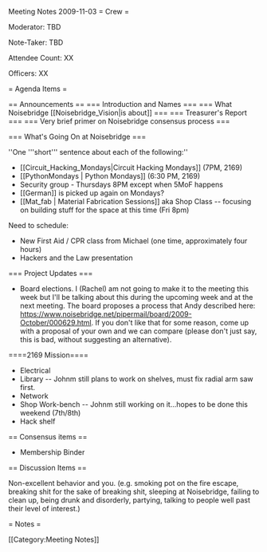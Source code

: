 Meeting Notes 2009-11-03 
 = Crew =

Moderator: TBD

Note-Taker: TBD

Attendee Count: XX

Officers: XX

= Agenda Items =

== Announcements ==
=== Introduction and Names ===
=== What Noisebridge [[Noisebridge_Vision|is about]] ===
=== Treasurer's Report ===
=== Very brief primer on Noisebridge consensus process ===

=== What's Going On at Noisebridge ===

''One '''short''' sentence about each of the following:''
* [[Circuit_Hacking_Mondays|Circuit Hacking Mondays]] (7PM, 2169)
* [[PythonMondays | Python Mondays]] (6:30 PM, 2169) 
* Security group - Thursdays 8PM except when 5MoF happens
* [[German]] is picked up again on Mondays?
* [[Mat_fab | Material Fabrication Sessions]] aka Shop Class -- focusing on building stuff for the space at this time (Fri 8pm) 

Need to schedule:

* New First Aid / CPR class from Michael (one time, approximately four hours)
* Hackers and the Law presentation

=== Project Updates ===
* Board elections.  I (Rachel) am not going to make it to the meeting this week but I'll be talking about this during the upcoming week and at the next meeting.  The board proposes a process that Andy described here: https://www.noisebridge.net/pipermail/board/2009-October/000629.html. If you don't like that for some reason, come up with a proposal of your own and we can compare (please don't just say, this is bad, without suggesting an alternative).

====2169 Mission====
* Electrical
* Library -- Johnm still plans to work on shelves, must fix radial arm saw first.
* Network
* Shop Work-bench -- Johnm still working on it...hopes to be done this weekend (7th/8th)
* Hack shelf

== Consensus items ==
* Membership Binder

== Discussion Items ==

Non-excellent behavior and you.  (e.g. smoking pot on the fire escape, breaking shit for the sake of breaking shit, sleeping at Noisebridge, failing to clean up, being drunk and disorderly, partying, talking to people well past their level of interest.)

= Notes =


[[Category:Meeting Notes]]